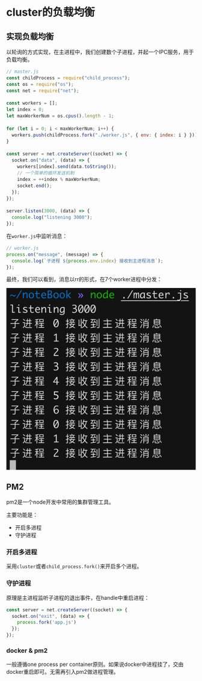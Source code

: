 # cluster的负载均衡

## 实现负载均衡

以轮询的方式实现，在主进程中，我们创建数个子进程，并起一个IPC服务，用于负载均衡。

```javascript
// master.js
const childProcess = require("child_process");
const os = require("os");
const net = require("net");

const workers = [];
let index = 0;
let maxWorkerNum = os.cpus().length - 1;

for (let i = 0; i < maxWorkerNum; i++) {
  workers.push(childProcess.fork("./worker.js", { env: { index: i } }));
}

const server = net.createServer((socket) => {
  socket.on("data", (data) => {
    workers[index].send(data.toString());
    // 一个简单的循环发送机制
    index = ++index % maxWorkerNum;
    socket.end();
  });
});

server.listen(3000, (data) => {
  console.log("listening 3000");
});
```

在`worker.js`中监听消息：

```javascript
// worker.js
process.on("message", (message) => {
  console.log(`子进程 ${process.env.index} 接收到主进程消息`);
});
```

最终，我们可以看到，消息以rr的形式，在7个worker进程中分发：

![](image/image-6569777_Xd9OBZG2bc.png)

## PM2

pm2是一个node开发中常用的集群管理工具。

主要功能是：

-   开启多进程
-   守护进程

### 开启多进程

采用`cluster`或者`child_process.fork()`来开启多个进程。

### 守护进程

原理是主进程监听子进程的退出事件，在handle中重启进程：

```javascript
const server = net.createServer((socket) => {
  socket.on("exit", (data) => {
    process.fork('app.js')
  });
});

```

### docker & pm2

一般遵循one process per container原则。如果说docker中进程挂了，交由docker重启即可。无需再引入pm2做进程管理。
